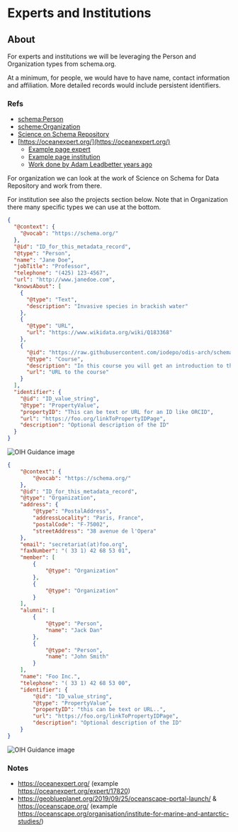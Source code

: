 # Experts and Institutions

## About

For experts and institutions we will be leveraging the Person and Organization types from 
schema.org.  

At a minimum, for people, we would have to have name, contact information and 
affiliation.  More detailed records would include persistent identifiers.


### Refs

* [schema:Person](https://schema.org/Person)
* [scheme:Organization](https://schema.org/Organization)
* [Science on Schema Repository](https://github.com/ESIPFed/science-on-schema.org/blob/master/guides/DataRepository.md)
* [https://oceanexpert.org/](https://oceanexpert.org/)
  * [Example page expert](https://oceanexpert.org/expert/44151)
  * [Example page institution](https://oceanexpert.org/institution/10171)
  * [Work done by Adam Leadbetter years ago](https://gist.github.com/adamml/58ebdc7fc3f8ab8dad5d8852a28fb28c)

For organization we can look at the work of Science on Schema for Data Repository and
work from there.

For institution see also the projects section below.  Note that in Organization there 
many specific types we can use at the bottom.
  

<!-- embedme ./graphs/person.json -->

```json
{
  "@context": {
    "@vocab": "https://schema.org/"
  },
  "@id": "ID_for_this_metadata_record",
  "@type": "Person",
  "name": "Jane Doe",
  "jobTitle": "Professor",
  "telephone": "(425) 123-4567",
  "url": "http://www.janedoe.com",
  "knowsAbout": [
    {
      "@type": "Text",
      "description": "Invasive species in brackish water"
    },
    {
      "@type": "URL",
      "url": "https://www.wikidata.org/wiki/Q183368"
    },
    {
      "@id": "https://raw.githubusercontent.com/iodepo/odis-arch/schema-dev/schema/thematics/training/graphs/course1.json",
      "@type": "Course",
      "description": "In this course you will get an introduction to the main tools and ideas in the data scientist's toolbox...",
      "url": "URL to the course"
    }
  ],
  "identifier": {
    "@id": "ID_value_string",
    "@type": "PropertyValue",
    "propertyID": "This can be text or URL for an ID like ORCID",
    "url": "https://foo.org/linkToPropertyIDPage",
    "description": "Optional description of the ID"
  }
}
```

![OIH Guidance image](./graphs/person.svg)



<!-- embedme ./graphs/organization.json -->

```json
{
    "@context": {
        "@vocab": "https://schema.org/"
    },
    "@id": "ID_for_this_metadata_record",
    "@type": "Organization",
    "address": {
        "@type": "PostalAddress",
        "addressLocality": "Paris, France",
        "postalCode": "F-75002",
        "streetAddress": "38 avenue de l'Opera"
    },
    "email": "secretariat(at)foo.org",
    "faxNumber": "( 33 1) 42 68 53 01",
    "member": [
        {
            "@type": "Organization"
        },
        {
            "@type": "Organization"
        }
    ],
    "alumni": [
        {
            "@type": "Person",
            "name": "Jack Dan"
        },
        {
            "@type": "Person",
            "name": "John Smith"
        }
    ],
    "name": "Foo Inc.",
    "telephone": "( 33 1) 42 68 53 00",
    "identifier": {
        "@id": "ID_value_string",
        "@type": "PropertyValue",
        "propertyID": "this can be text or URL..",
        "url": "https://foo.org/linkToPropertyIDPage",
        "description": "Optional description of the ID"
    }
}
```

![OIH Guidance image](./graphs/organization.svg)

### Notes
* https://oceanexpert.org/  (example https://oceanexpert.org/expert/17820)
* https://geoblueplanet.org/2019/09/25/oceanscape-portal-launch/ & https://oceanscape.org/ (example https://oceanscape.org/organisation/institute-for-marine-and-antarctic-studies/)
  
